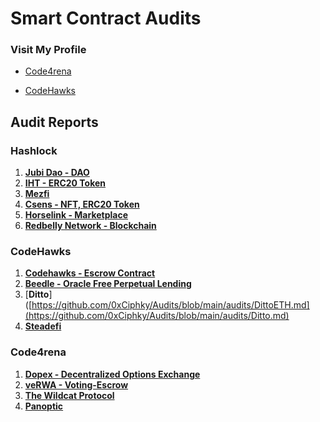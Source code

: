 # Smart Contract Audits

### Visit My Profile

- [Code4rena](https://code4rena.com/@0xCiphky)

- [CodeHawks](https://www.codehawks.com/profile/clkrx20ym0000ju088s337njb)

## Audit Reports

### Hashlock
1. [**Jubi Dao - DAO**](https://github.com/areezladhani/Audits/blob/main/audits/HashlockPending.md) 
2. [**IHT - ERC20 Token**](https://github.com/areezladhani/Audits/blob/main/audits/HashlockPending.md)
3. [**Mezfi**](https://github.com/areezladhani/Audits/blob/main/audits/HashlockPending.md)
4. [**Csens - NFT, ERC20 Token**](https://github.com/areezladhani/Audits/blob/main/audits/HashlockPending.md)
5. [**Horselink - Marketplace**](https://github.com/areezladhani/Audits/blob/main/audits/HashlockPending.md)
6. [**Redbelly Network - Blockchain**](https://github.com/areezladhani/Audits/blob/main/audits/HashlockPending.md)

### CodeHawks
1. [**Codehawks - Escrow Contract**](https://github.com/areezladhani/Audits/blob/main/audits/CodeHawks.md)
2. [**Beedle - Oracle Free Perpetual Lending**](https://github.com/areezladhani/Audits/blob/main/audits/Beedle.md)
4. [**Ditto**]([https://github.com/0xCiphky/Audits/blob/main/audits/DittoETH.md](https://github.com/0xCiphky/Audits/blob/main/audits/Ditto.md)
5. [**Steadefi**](https://github.com/0xCiphky/Audits/blob/main/audits/Steadefi.md)

### Code4rena
1. [**Dopex - Decentralized Options Exchange**](https://github.com/areezladhani/Audits/blob/main/audits/Dopex.md)
2. [**veRWA - Voting-Escrow**](https://github.com/areezladhani/Audits/blob/main/audits/veRWA.md)
3. [**The Wildcat Protocol**]()
4. [**Panoptic**]() 

